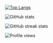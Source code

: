 [![Top Langs](https://github-readme-stats.vercel.app/api/top-langs/?username=a5512167086)](https://github.com/anuraghazra/github-readme-stats)

![GitHub stats](https://github-readme-stats.vercel.app/api?username=a5512167086&show_icons=true)  

![GitHub streak stats](https://github-readme-streak-stats.herokuapp.com/?user=a5512167086)  

![Profile views](https://gpvc.arturio.dev/a5512167086)  
